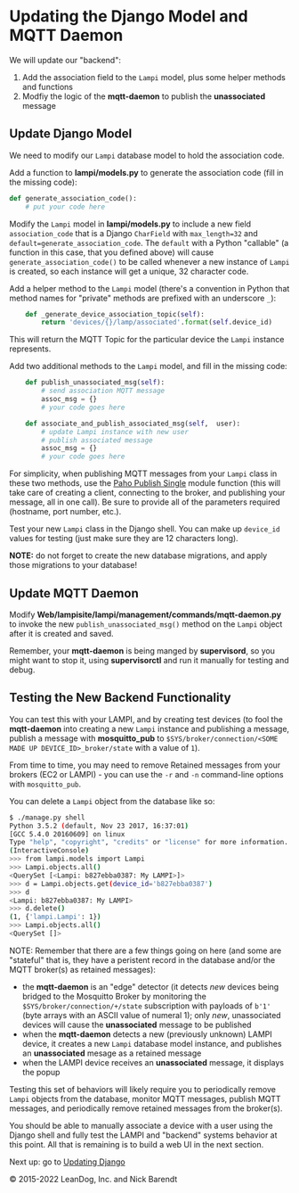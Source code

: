 # Updating the Django Model and MQTT Daemon

We will update our "backend":

1. Add the association field to the `Lampi` model, plus some helper methods and functions
1. Modfiy the logic of the **mqtt-daemon** to publish the **unassociated** message

## Update Django Model

We need to modify our `Lampi` database model to hold the association code.

Add a function to **lampi/models.py** to generate the association code (fill in the missing code):

```python
def generate_association_code():
    # put your code here
```

Modify the `Lampi` model in **lampi/models.py** to include a new field `association_code` that is a Django `CharField` with `max_length=32` and `default=generate_association_code`.  The `default` with a Python "callable" (a function in this case, that you defined above) will cause `generate_association_code()` to be called whenever a new instance of `Lampi` is created, so each instance will get a unique, 32 character code.

Add a helper method to the `Lampi` model (there's a convention in Python that method names for "private" methods are prefixed with an underscore `_`):

```python
    def _generate_device_association_topic(self):
        return 'devices/{}/lamp/associated'.format(self.device_id)
```

This will return the MQTT Topic for the particular device the `Lampi` instance represents.

Add two additional methods to the `Lampi` model, and fill in the missing code:

```python
    def publish_unassociated_msg(self):
        # send association MQTT message
        assoc_msg = {}
        # your code goes here

    def associate_and_publish_associated_msg(self,  user):
        # update Lampi instance with new user
        # publish associated message
        assoc_msg = {}
        # your code goes here
```

For simplicity, when publishing MQTT messages from your `Lampi` class in these two methods, use the [Paho Publish Single](https://pypi.python.org/pypi/paho-mqtt/1.1#single) module function (this will take care of creating a client, connecting to the broker, and publishing your message, all in one call).  Be sure to provide all of the parameters required (hostname, port number, etc.).

Test your new `Lampi` class in the Django shell.  You can make up `device_id` values for testing (just make sure they are 12 characters long).

**NOTE:** do not forget to create the new database migrations, and apply those migrations to your database!

## Update MQTT Daemon

Modify **Web/lampisite/lampi/management/commands/mqtt-daemon.py** to invoke the new `publish_unassociated_msg()` method on the `Lampi` object after it is created and saved.

Remember, your **mqtt-daemon** is being manged by **supervisord**, so you might want to stop it, using **supervisorctl** and run it manually for testing and debug.

## Testing the New Backend Functionality

You can test this with your LAMPI, and by creating test devices (to fool the **mqtt-daemon** into creating a new `Lampi` instance and publishing a message, publish a message with **mosquitto_pub** to `$SYS/broker/connection/<SOME MADE UP DEVICE_ID>_broker/state` with a value of `1`).

From time to time, you may need to remove Retained messages from your brokers (EC2 or LAMPI) - you can use the `-r` and `-n` command-line options with `mosquitto_pub`.

You can delete a `Lampi` object from the database like so:

```bash
$ ./manage.py shell
Python 3.5.2 (default, Nov 23 2017, 16:37:01)
[GCC 5.4.0 20160609] on linux
Type "help", "copyright", "credits" or "license" for more information.
(InteractiveConsole)
>>> from lampi.models import Lampi
>>> Lampi.objects.all()
<QuerySet [<Lampi: b827ebba0387: My LAMPI>]>
>>> d = Lampi.objects.get(device_id='b827ebba0387')
>>> d
<Lampi: b827ebba0387: My LAMPI>
>>> d.delete()
(1, {'lampi.Lampi': 1})
>>> Lampi.objects.all()
<QuerySet []>
```

NOTE: Remember that there are a few things going on here (and some are "stateful" that is, they have a peristent record in the database and/or the MQTT broker(s) as retained messages):

* the **mqtt-daemon** is an "edge" detector (it detects _new_ devices being bridged to the Mosquitto Broker by monitoring the `$SYS/broker/connection/+/state` subscription with payloads of `b'1'` (byte arrays with an ASCII value of numeral 1); only _new_, unassociated devices will cause the **unassociated** message to be published
* when the **mqtt-daemon** detects a new (previously unknown) LAMPI device, it creates a new `Lampi` database model instance, and publishes an **unassociated** mesage as a retained message
* when the LAMPI device receives an **unassociated** message, it displays the popup

Testing this set of behaviors will likely require you to periodically remove `Lampi` objects from the database, monitor MQTT messages, publish MQTT messages, and periodically remove retained messages from the broker(s).

You should be able to manually associate a device with a user using the Django shell and fully test the LAMPI and "backend" systems behavior at this point.  All that is remaining is to build a web UI in the next section. 

Next up: go to [Updating Django](../07.7_Updating_Django/README.md)

&copy; 2015-2022 LeanDog, Inc. and Nick Barendt
